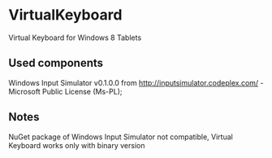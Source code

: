 VirtualKeyboard
===============

Virtual Keyboard for Windows 8 Tablets

## Used components
Windows Input Simulator v0.1.0.0 from http://inputsimulator.codeplex.com/ - Microsoft Public License (Ms-PL);

## Notes
NuGet package of Windows Input Simulator not compatible, Virtual Keyboard works only with binary version
